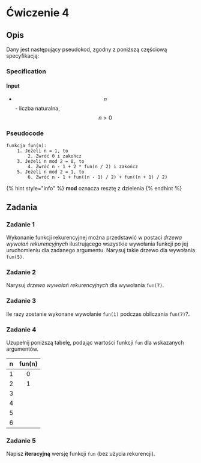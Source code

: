 # Ćwiczenie 4

## Opis

Dany jest następujący pseudokod, zgodny z poniższą częściową specyfikacją:

### Specification

#### Input

* $$n$$ - liczba naturalna, $$n>0$$ 

### Pseudocode

```
funkcja fun(n):
    1. Jeżeli n = 1, to
        2. Zwróć 0 i zakończ
    3. Jeżeli n mod 2 = 0, to
        4. Zwróć n - 1 + 2 * fun(n / 2) i zakończ
    5. Jeżeli n mod 2 = 1, to
        6. Zwróć n - 1 + fun((n - 1) / 2) + fun((n + 1) / 2)
```

{% hint style="info" %}
**mod** oznacza resztę z dzielenia
{% endhint %}

## Zadania

### Zadanie 1

Wykonanie funkcji rekurencyjnej można przedstawić w postaci _drzewa wywołań rekurencyjnych_ ilustrującego wszystkie wywołania funkcji po jej uruchomieniu dla zadanego argumentu. Narysuj takie drzewo dla wywołania `fun(5)`.

### Zadanie 2

Narysuj _drzewo wywołań rekurencyjnych_ dla wywołania `fun(7)`.

### Zadanie 3

Ile razy zostanie wykonane wywołanie `fun(1)` podczas obliczania `fun(7)`?.

### Zadanie 4

Uzupełnij poniższą tabelę, podając wartości funkcji `fun` dla wskazanych argumentów.

|  n  | fun(n) |
| :-: | :----: |
|  1  |    0   |
|  2  |    1   |
|  3  |        |
|  4  |        |
|  5  |        |
|  6  |        |

### Zadanie 5

Napisz **iteracyjną** wersję funkcji `fun` (bez użycia rekurencji).